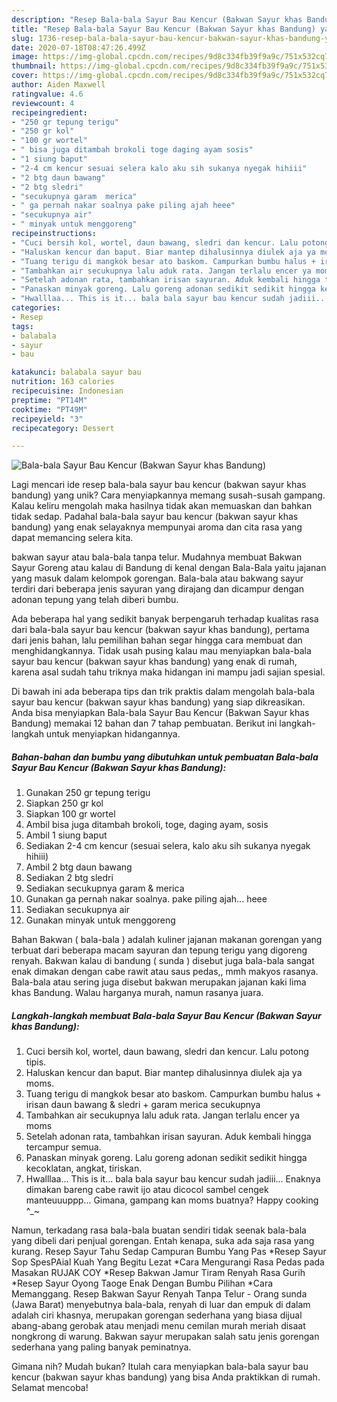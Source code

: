 ```yaml
---
description: "Resep Bala-bala Sayur Bau Kencur (Bakwan Sayur khas Bandung) yang Lezat"
title: "Resep Bala-bala Sayur Bau Kencur (Bakwan Sayur khas Bandung) yang Lezat"
slug: 1736-resep-bala-bala-sayur-bau-kencur-bakwan-sayur-khas-bandung-yang-lezat
date: 2020-07-18T08:47:26.499Z
image: https://img-global.cpcdn.com/recipes/9d8c334fb39f9a9c/751x532cq70/bala-bala-sayur-bau-kencur-bakwan-sayur-khas-bandung-foto-resep-utama.jpg
thumbnail: https://img-global.cpcdn.com/recipes/9d8c334fb39f9a9c/751x532cq70/bala-bala-sayur-bau-kencur-bakwan-sayur-khas-bandung-foto-resep-utama.jpg
cover: https://img-global.cpcdn.com/recipes/9d8c334fb39f9a9c/751x532cq70/bala-bala-sayur-bau-kencur-bakwan-sayur-khas-bandung-foto-resep-utama.jpg
author: Aiden Maxwell
ratingvalue: 4.6
reviewcount: 4
recipeingredient:
- "250 gr tepung terigu"
- "250 gr kol"
- "100 gr wortel"
- " bisa juga ditambah brokoli toge daging ayam sosis"
- "1 siung baput"
- "2-4 cm kencur sesuai selera kalo aku sih sukanya nyegak hihiii"
- "2 btg daun bawang"
- "2 btg sledri"
- "secukupnya garam  merica"
- " ga pernah nakar soalnya pake piling ajah heee"
- "secukupnya air"
- " minyak untuk menggoreng"
recipeinstructions:
- "Cuci bersih kol, wortel, daun bawang, sledri dan kencur. Lalu potong tipis."
- "Haluskan kencur dan baput. Biar mantep dihalusinnya diulek aja ya moms."
- "Tuang terigu di mangkok besar ato baskom. Campurkan bumbu halus + irisan daun bawang &amp; sledri + garam merica secukupnya"
- "Tambahkan air secukupnya lalu aduk rata. Jangan terlalu encer ya moms"
- "Setelah adonan rata, tambahkan irisan sayuran. Aduk kembali hingga tercampur semua."
- "Panaskan minyak goreng. Lalu goreng adonan sedikit sedikit hingga kecoklatan, angkat, tiriskan."
- "Hwalllaa... This is it... bala bala sayur bau kencur sudah jadiii... Enaknya dimakan bareng cabe rawit ijo atau dicocol sambel cengek manteuuuppp... Gimana, gampang kan moms buatnya? Happy cooking ^_~"
categories:
- Resep
tags:
- balabala
- sayur
- bau

katakunci: balabala sayur bau 
nutrition: 163 calories
recipecuisine: Indonesian
preptime: "PT14M"
cooktime: "PT49M"
recipeyield: "3"
recipecategory: Dessert

---
```



![Bala-bala Sayur Bau Kencur (Bakwan Sayur khas Bandung)](https://img-global.cpcdn.com/recipes/9d8c334fb39f9a9c/751x532cq70/bala-bala-sayur-bau-kencur-bakwan-sayur-khas-bandung-foto-resep-utama.jpg)

Lagi mencari ide resep bala-bala sayur bau kencur (bakwan sayur khas bandung) yang unik? Cara menyiapkannya memang susah-susah gampang. Kalau keliru mengolah maka hasilnya tidak akan memuaskan dan bahkan tidak sedap. Padahal bala-bala sayur bau kencur (bakwan sayur khas bandung) yang enak selayaknya mempunyai aroma dan cita rasa yang dapat memancing selera kita.

bakwan sayur atau bala-bala tanpa telur. Mudahnya membuat Bakwan Sayur Goreng atau kalau di Bandung di kenal dengan Bala-Bala yaitu jajanan yang masuk dalam kelompok gorengan. Bala-bala atau bakwang sayur terdiri dari beberapa jenis sayuran yang dirajang dan dicampur dengan adonan tepung yang telah diberi bumbu.

Ada beberapa hal yang sedikit banyak berpengaruh terhadap kualitas rasa dari bala-bala sayur bau kencur (bakwan sayur khas bandung), pertama dari jenis bahan, lalu pemilihan bahan segar hingga cara membuat dan menghidangkannya. Tidak usah pusing kalau mau menyiapkan bala-bala sayur bau kencur (bakwan sayur khas bandung) yang enak di rumah, karena asal sudah tahu triknya maka hidangan ini mampu jadi sajian spesial.


Di bawah ini ada beberapa tips dan trik praktis dalam mengolah bala-bala sayur bau kencur (bakwan sayur khas bandung) yang siap dikreasikan. Anda bisa menyiapkan Bala-bala Sayur Bau Kencur (Bakwan Sayur khas Bandung) memakai 12 bahan dan 7 tahap pembuatan. Berikut ini langkah-langkah untuk menyiapkan hidangannya.

<!--inarticleads1-->

##### Bahan-bahan dan bumbu yang dibutuhkan untuk pembuatan Bala-bala Sayur Bau Kencur (Bakwan Sayur khas Bandung):

1. Gunakan 250 gr tepung terigu
1. Siapkan 250 gr kol
1. Siapkan 100 gr wortel
1. Ambil  bisa juga ditambah brokoli, toge, daging ayam, sosis
1. Ambil 1 siung baput
1. Sediakan 2-4 cm kencur (sesuai selera, kalo aku sih sukanya nyegak hihiii)
1. Ambil 2 btg daun bawang
1. Sediakan 2 btg sledri
1. Sediakan secukupnya garam &amp; merica
1. Gunakan  ga pernah nakar soalnya. pake piling ajah... heee
1. Sediakan secukupnya air
1. Gunakan  minyak untuk menggoreng


Bahan Bakwan ( bala-bala ) adalah kuliner jajanan makanan gorengan yang terbuat dari beberapa macam sayuran dan tepung terigu yang digoreng renyah. Bakwan kalau di bandung ( sunda ) disebut juga bala-bala sangat enak dimakan dengan cabe rawit atau saus pedas,, mmh makyos rasanya. Bala-bala atau sering juga disebut bakwan merupakan jajanan kaki lima khas Bandung. Walau harganya murah, namun rasanya juara. 

<!--inarticleads2-->

##### Langkah-langkah membuat Bala-bala Sayur Bau Kencur (Bakwan Sayur khas Bandung):

1. Cuci bersih kol, wortel, daun bawang, sledri dan kencur. Lalu potong tipis.
1. Haluskan kencur dan baput. Biar mantep dihalusinnya diulek aja ya moms.
1. Tuang terigu di mangkok besar ato baskom. Campurkan bumbu halus + irisan daun bawang &amp; sledri + garam merica secukupnya
1. Tambahkan air secukupnya lalu aduk rata. Jangan terlalu encer ya moms
1. Setelah adonan rata, tambahkan irisan sayuran. Aduk kembali hingga tercampur semua.
1. Panaskan minyak goreng. Lalu goreng adonan sedikit sedikit hingga kecoklatan, angkat, tiriskan.
1. Hwalllaa... This is it... bala bala sayur bau kencur sudah jadiii... Enaknya dimakan bareng cabe rawit ijo atau dicocol sambel cengek manteuuuppp... Gimana, gampang kan moms buatnya? Happy cooking ^_~


Namun, terkadang rasa bala-bala buatan sendiri tidak seenak bala-bala yang dibeli dari penjual gorengan. Entah kenapa, suka ada saja rasa yang kurang. Resep Sayur Tahu Sedap Campuran Bumbu Yang Pas *Resep Sayur Sop SpesPAial Kuah Yang Begitu Lezat *Cara Mengurangi Rasa Pedas pada Masakan RUJAK COY *Resep Bakwan Jamur Tiram Renyah Rasa Gurih *Resep Sayur Oyong Taoge Enak Dengan Bumbu Pilihan *Cara Memanggang. Resep Bakwan Sayur Renyah Tanpa Telur - Orang sunda (Jawa Barat) menyebutnya bala-bala, renyah di luar dan empuk di dalam adalah ciri khasnya, merupakan gorengan sederhana yang biasa dijual abang-abang gerobak atau menjadi menu cemilan murah meriah disaat nongkrong di warung. Bakwan sayur merupakan salah satu jenis gorengan sederhana yang paling banyak peminatnya. 

Gimana nih? Mudah bukan? Itulah cara menyiapkan bala-bala sayur bau kencur (bakwan sayur khas bandung) yang bisa Anda praktikkan di rumah. Selamat mencoba!
